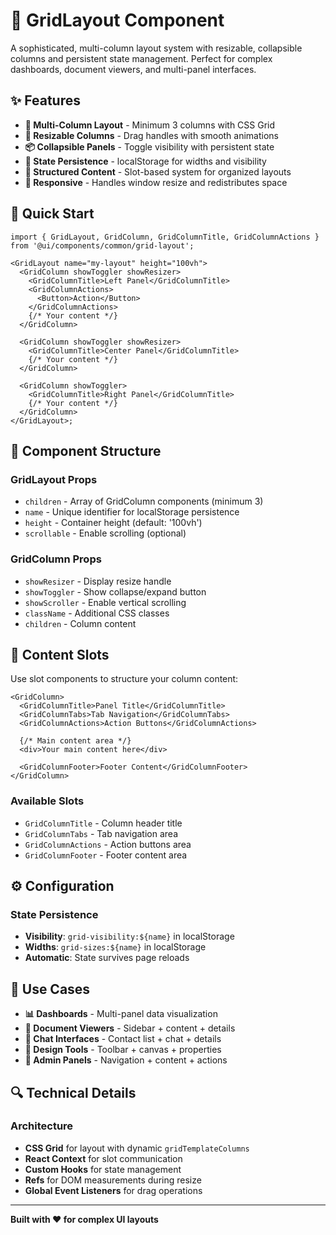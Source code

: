 # 🎯 GridLayout Component

A sophisticated, multi-column layout system with resizable, collapsible columns and persistent state management. Perfect for complex dashboards, document viewers, and multi-panel interfaces.

## ✨ Features

- **📐 Multi-Column Layout** - Minimum 3 columns with CSS Grid
- **🔧 Resizable Columns** - Drag handles with smooth animations
- **📦 Collapsible Panels** - Toggle visibility with persistent state
- **💾 State Persistence** - localStorage for widths and visibility
- **🎨 Structured Content** - Slot-based system for organized layouts
- **📱 Responsive** - Handles window resize and redistributes space

## 🚀 Quick Start

```tsx
import { GridLayout, GridColumn, GridColumnTitle, GridColumnActions } from '@ui/components/common/grid-layout';

<GridLayout name="my-layout" height="100vh">
  <GridColumn showToggler showResizer>
    <GridColumnTitle>Left Panel</GridColumnTitle>
    <GridColumnActions>
      <Button>Action</Button>
    </GridColumnActions>
    {/* Your content */}
  </GridColumn>

  <GridColumn showToggler showResizer>
    <GridColumnTitle>Center Panel</GridColumnTitle>
    {/* Your content */}
  </GridColumn>

  <GridColumn showToggler>
    <GridColumnTitle>Right Panel</GridColumnTitle>
    {/* Your content */}
  </GridColumn>
</GridLayout>;
```

## 🧩 Component Structure

### GridLayout Props

- `children` - Array of GridColumn components (minimum 3)
- `name` - Unique identifier for localStorage persistence
- `height` - Container height (default: '100vh')
- `scrollable` - Enable scrolling (optional)

### GridColumn Props

- `showResizer` - Display resize handle
- `showToggler` - Show collapse/expand button
- `showScroller` - Enable vertical scrolling
- `className` - Additional CSS classes
- `children` - Column content

## 🎨 Content Slots

Use slot components to structure your column content:

```tsx
<GridColumn>
  <GridColumnTitle>Panel Title</GridColumnTitle>
  <GridColumnTabs>Tab Navigation</GridColumnTabs>
  <GridColumnActions>Action Buttons</GridColumnActions>

  {/* Main content area */}
  <div>Your main content here</div>

  <GridColumnFooter>Footer Content</GridColumnFooter>
</GridColumn>
```

### Available Slots

- `GridColumnTitle` - Column header title
- `GridColumnTabs` - Tab navigation area
- `GridColumnActions` - Action buttons area
- `GridColumnFooter` - Footer content area

## ⚙️ Configuration

### State Persistence

- **Visibility**: `grid-visibility:${name}` in localStorage
- **Widths**: `grid-sizes:${name}` in localStorage
- **Automatic**: State survives page reloads

## 🎯 Use Cases

- **📊 Dashboards** - Multi-panel data visualization
- **📄 Document Viewers** - Sidebar + content + details
- **💬 Chat Interfaces** - Contact list + chat + details
- **🎨 Design Tools** - Toolbar + canvas + properties
- **📱 Admin Panels** - Navigation + content + actions

## 🔍 Technical Details

### Architecture

- **CSS Grid** for layout with dynamic `gridTemplateColumns`
- **React Context** for slot communication
- **Custom Hooks** for state management
- **Refs** for DOM measurements during resize
- **Global Event Listeners** for drag operations

---

**Built with ❤️ for complex UI layouts**
